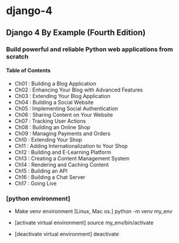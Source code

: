 # django-4


## Django 4 By Example (Fourth Edition)  
### Build powerful and reliable Python web applications from scratch


#### Table of Contents


- Ch01 : Building a Blog Application  
- Ch02 : Enhancing Your Blog with Advanced Features  
- Ch03 : Extending Your Blog Application  
- Ch04 : Building a Social Website  
- Ch05 : Implementing Social Authentication  
- Ch06 : Sharing Content on Your Website  
- Ch07 : Tracking User Actions  
- Ch08 : Building an Online Shop  
- Ch09 : Managing Payments and Orders  
- Ch10 : Extending Your Shop  
- Ch11 : Adding Internationalization to Your Shop  
- Ch12 : Building and E-Learning Platform  
- Ch13 : Creating a Content Management System  
- Ch14 : Rendering and Caching Content  
- Ch15 : Building an API  
- Ch16 : Building a Chat Server  
- Ch17 : Going Live  





### [python environment]
- Make venv environment [Linux, Mac os.] 
python -m venv my_env 

- [activate virtual environment]
source my_env/bin/activate

- [deactivate virtual environment]
deactivate